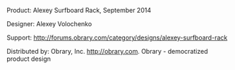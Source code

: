 Product: Alexey Surfboard Rack, September 2014

Designer: Alexey Volochenko

Support:  http://forums.obrary.com/category/designs/alexey-surfboard-rack

Distributed by:  Obrary, Inc.  http://obrary.com.  Obrary - democratized product design